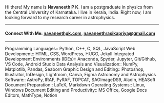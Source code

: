 Hi there! My name is **Navaneeth P K**. I am a postgraduate in physics from the Central University of Karnataka. I live in Kerala, India. Right now, I am looking forward to my research career in astrophysics.
<hr/>  
<h4>Connect With Me: <a href="https://navaneethpk.com/" target="blank">navaneethpk.com</a>, <a href="mailto:navaneethrasikapriya@gmail.com" target="blank">navaneethrasikapriya@gmail.com</a></h4>

<hr/> 
Programming Languages:: Python, C++, C, SQL, JavaScript 
Web Development:: HTML, CSS, WordPress, HUGO, Jekyll 
Integrated Development Environments (IDEs):: Anaconda, Spyder, Jupyter, Git/Github, VS Code, Android Studio 
Data Analysis and Visualization:: NumPy, Matplotlib, Pandas, Seaborn 
Graphic Design and Editing:: Photoshop, Illustrator, InDesign, Lightroom, Canva, Figma 
Astronomy and Astrophysics Software:: AstroPy, IRAF, PyRAF, TOPCAT, SAOImageDS9, Aladin, HEASoft 
Document Preparation:: LaTeX, Markdown 
Operating Systems:: Linux, Windows 
Document Editing and Productivity:: MS Office, Google Docs Editors, MathType, Notion 
